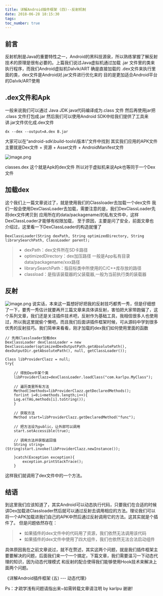 ```yaml
---
title: 详解Android插件框架 (四)--反射机制
date: 2018-06-28 18:15:30
tags:
toc_number: true
---
```


## 前言
反射机制是Java的重要特性之一，Android的黑科技源泉，所以熟练掌握了解反射技术的原理是很有必要的。上篇我们说过Java虚拟机通过加载 .jar 文件里的类来执行程序，而我们Android虚拟机Dalvik/ART 确是直接加载的 .dex文件来执行里面的类，dex文件是Android对.jar文件进行优化来的
目的是更加适合Android平台的Dalvik/ART使用

## .dex文件和Apk

一般来说我们可以通过 Java JDK  java代码编译成为.class 文件
然后再使用jar把 .class 文件打包成.jar
然后我们可以使用Android SDK中给我们提供了工具来讲.jar文件优化成.dex文件
```
dx --dex --output=A.dex B.jar 
```
大家可以在“android-sdk\build-tools\版本\”文件中找到
其实我们应用的APK文件主要就是Dex文件 + 资源 + Asset文件 + AndroidManifest文件

![image.png](https://upload-images.jianshu.io/upload_images/1967257-dc8ce34800e9573e.png?imageMogr2/auto-orient/strip%7CimageView2/2/w/1240)

classes.dex 这个就是Apk的dex文件
所以对于虚拟机来说Apk也等同于一个Dex文件

## 加载dex
这个我们上一篇文章说过了，就是使用我们的Classloader去加载一个dex文件
我们一般会使用DexClassLoader去加载，需要注意的是，我们DexClassLoader先将dex文件拷贝到
应用所在的data/packagename/的私有文件中，这样DexClassLoader才能够有权限加载，
至于原因，主要是问了安全，前面文章也介绍过，这里看一下DexClassLoader的构造就懂了
```
DexClassLoader(String dexPath, String optimizedDirectory, String librarySearchPath, ClassLoader parent);
```
> * dexPath：dex文件所在SD卡路径
> * optimizedDirectory：dex加压路径 一般是App私有目录 data/packagename/xxx路径
> * librarySearchPath：指目标类中所使用的C/C++库存放的路径
> * classload：是指该装载器的父装载器,一般为当前执行类的装载器

## 反射
![image.png](https://upload-images.jianshu.io/upload_images/1967257-ec25ece8b3796953.png?imageMogr2/auto-orient/strip%7CimageView2/2/w/1240)
说实话，本来这一篇想好好把我的反射技巧都秀一秀，但是仔细想了一下，要秀一秀估计就要再开三篇文章来具体讲反射，害怕把大家带跑偏了，这个系列文章，我们还是关注插件技术吧，反射作为基础工具，我相信很多人也使用过，所以我这里就偷个懒吧。而且我们后面讲插件框架时候，可从源码中学到很多优秀的反射技巧。我们简单来看看，刚才加载的dex我们如何使用里面的函数
```
// 先用Classloader加载dex
DexClassLoader dexClassLoader = new DexClassLoader(optimizedDexOutputPath.getAbsolutePath(), dexOutputDir.getAbsolutePath(), null, getClassLoader());

Class libProviderClazz = null;
try{
	
	// 得到Dex中某个类
    libProviderClazz=dexClassLoader.loadClass("com.karlpu.MyClass");
    
    // 遍历类里所有方法
    Method[]methods=libProviderClazz.getDeclaredMethods();
    for(int i=0;i<methods.length;i++){
    Log.e(TAG,methods[i].toString());
    }
    
    // 获取方法
    Method start=libProviderClazz.getDeclaredMethod("func");

	// 把方法设为public，让外部可以调用
    start.setAccessible(true);

	// 调用方法并获取返回值
    String string=(String)start.invoke(libProviderClazz.newInstance());

    }catch(Exception exception){
	    exception.printStackTrace();
    }
```

这样我们就调用了dex文件中的一个方法。

## 结语
到这里我们应该知道了，其实Android可以动态执行代码，只要我们在合适的时候讲Dex加载进Classloader然后就可以通过反射去调用相应的方法。理论我们可以将一个APK加载进我们自己的APK中然后通过反射调用它的方法。这其实就是个插件了。
但是问题依然存在：
> * 如果插件的dex文件中的代码用了资源，我们依然无法调用该代码
> * 如果插件的dex文件中使用了四大组件，我们也依然无法合法启动组件

具体原因我在之前文章说过，就不在赘述，其实这两个问题，就是我们插件框架主要要解决的问题，后面我们来一个一个搞定，下篇文章，我们需要温习一下动态代理的知识，因为动态代理模式
和反射的配合使得我们能够使用Hook技术来解决上面两个问题。

《详解Android插件框架 (五) --- 动态代理》

Ps：才疏学浅有问题请指出来~如需转载文章请注明 by karlpu 谢谢!